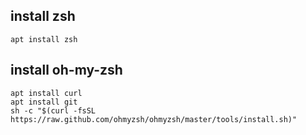## install zsh

```
apt install zsh
```

## install oh-my-zsh

```
apt install curl
apt install git
sh -c "$(curl -fsSL https://raw.github.com/ohmyzsh/ohmyzsh/master/tools/install.sh)"
```